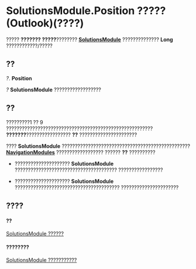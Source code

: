
# SolutionsModule.Position ????? (Outlook)(????)

????? **??????? ?????**???????? **[SolutionsModule](4597765e-a95d-bf07-2ac4-103218ebc696.md)** ?????????????? **Long** ????????????/?????


## ??

 _?_. **Position**

 _?_ **SolutionsModule** ??????????????????


## ??

?????????1 ?? 9 ???????????????????????????????????????????????????????? **???????**????????????????? **??** ??????????????????????

???? **SolutionsModule** ????????????????????????????????????????????????? **[NavigationModules](4b0743d3-0a21-488c-27b2-31ae07129a61.md)** ?????????????????? ?????? **??** ??????????


- ????????????????????? **SolutionsModule** ??????????????????????????????????????? ?????????????????
    
- ????????????????????? **SolutionsModule** ???????????????????????????????????????? ??????????????????????
    



## ????


#### ??


[SolutionsModule ??????](4597765e-a95d-bf07-2ac4-103218ebc696.md)
#### ????????


[SolutionsModule ???????????](http://msdn.microsoft.com/library/8537b2d4-07cb-9e40-a87b-ff12d304f809%28Office.15%29.aspx)
